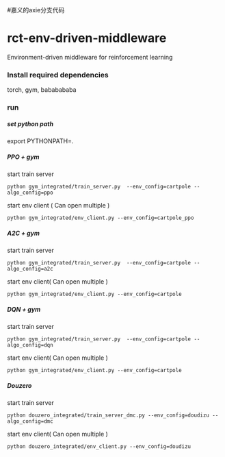 #嘉义的axie分支代码


# rct-env-driven-middleware
Environment-driven middleware for reinforcement learning

### Install required dependencies
torch, gym, bababababa

### run
##### set python path
export PYTHONPATH=.

##### PPO + gym
start train server
```
python gym_integrated/train_server.py  --env_config=cartpole --algo_config=ppo
```
start env client ( Can open multiple )
```
python gym_integrated/env_client.py --env_config=cartpole_ppo
```

##### A2C + gym
start train server
```
python gym_integrated/train_server.py  --env_config=cartpole --algo_config=a2c
```
start env client( Can open multiple )
```
python gym_integrated/env_client.py --env_config=cartpole
```

##### DQN + gym
start train server
```
python gym_integrated/train_server.py  --env_config=cartpole --algo_config=dqn
```
start env client( Can open multiple )
```
python gym_integrated/env_client.py --env_config=cartpole
```

##### Douzero
start train server
```
python douzero_integrated/train_server_dmc.py --env_config=doudizu --algo_config=dmc
```
start env client( Can open multiple )
```
python douzero_integrated/env_client.py --env_config=doudizu
```
